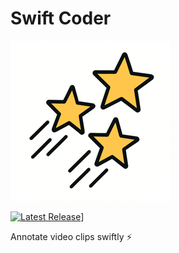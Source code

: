 # Swift Coder


![alt text][logo]

[logo]: https://github.com/selmling/Swift-Coder/blob/main/Swift%20Coder/Assets.xcassets/AppIcon.appiconset/icon_128x128%402x.png

[![Latest Release](https://img.shields.io/github/v/release/selmling/Swift-Coder)](https://github.com/selmling/Swift-Coder/releases/latest)]

Annotate video clips swiftly ⚡️
